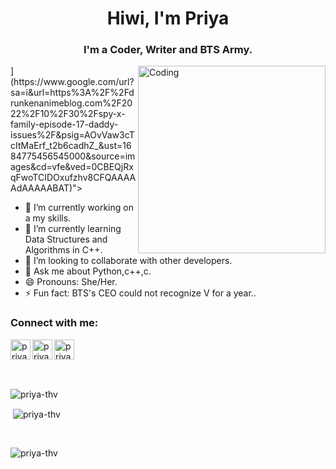 <h1 align="center">Hiwi, I'm Priya</h1>
<h3 align="center">I'm a Coder, Writer and BTS Army.</h3>
<img align="right" alt="Coding" width="300" src=["https://64.media.tumblr.com/5f583ad3a4f8ba0885559313d0ceb05e/5f6fc9e2c981269c-4a/s500x750/831bf55985737ade79fa2e9891222223ff26b1b6.gifv">](https://www.google.com/url?sa=i&url=https%3A%2F%2Fdrunkenanimeblog.com%2F2022%2F10%2F30%2Fspy-x-family-episode-17-daddy-issues%2F&psig=AOvVaw3cTcItMaErf_t2b6cadhZ_&ust=1684775456545000&source=images&cd=vfe&ved=0CBEQjRxqFwoTCIDOxufzhv8CFQAAAAAdAAAAABAT)">


- 🔭 I’m currently working on a my skills.
- 🌱 I’m currently learning Data Structures and Algorithms in C++.
- 👯 I’m looking to collaborate with other developers.
- 💬 Ask me about Python,c++,c.
- 😄 Pronouns: She/Her.
- ⚡ Fun fact: BTS's CEO could not recognize V for a year..

### Connect with me:

[<img align="left" alt="priya | Twitter" width="32px" src="https://cdn.jsdelivr.net/npm/simple-icons@v3/icons/twitter.svg" />][twitter]
[<img align="left" alt="priya | LinkedIn" width="32px" src="https://cdn.jsdelivr.net/npm/simple-icons@v3/icons/linkedin.svg" />][linkedin]
[<img align="left" alt="priya | Instagram" width="32px" src="https://cdn.jsdelivr.net/npm/simple-icons@v3/icons/instagram.svg" />][instagram]
<br />

<br />
<br />

<p><img align="left" src="https://github-readme-stats.vercel.app/api/top-langs?username=priya-thv&show_icons=true&theme=highcontrast&locale=en&layout=compact" alt="priya-thv" /></p>

<br />
<p>&nbsp;<img align="center" src="https://github-readme-stats.vercel.app/api?username=priya-thv&show_icons=true&theme=highcontrast&locale=en" alt="priya-thv" /></p>

<br />
<p><img align="center" src="https://github-readme-streak-stats.herokuapp.com/?user=priya-thv&theme=highcontrast" alt="priya-thv" /></p>

[twitter]: https://twitter.com/PRIYACoder
[instagram]: https://www.instagram.com/eunbyul_v
[linkedin]: https://www.linkedin.com/in/priya-k-3a2300240
